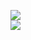 [![](https://img.shields.io/badge/Made%20With-Github%20Spray-lightgrey.svg?style=for-the-badge&logo=github)](https://github.com/Annihil/github-spray#13367)  
[![](https://i.imgur.com/2DrTn0Z.gif)](https://github.com/Annihil/github-spray)